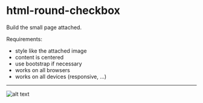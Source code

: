 # html-round-checkbox

Build the small page attached.

Requirements:
* style like the attached image
* content is centered
* use bootstrap if necessary
* works on all browsers
* works on all devices (responsive, ...)
-------------------------------------------------------

![alt text](https://github.com/TigerDevloper/html-round-checkbox/master/feedback.PNG)
